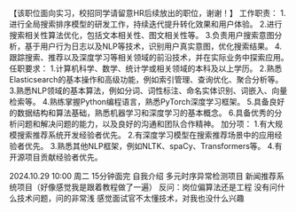 【该职位面向实习，校招同学请留意HR后续放出的职位，谢谢！】
工作职责：
1.进行全局搜索排序模型的研发工作，持续迭代提升转化效果和用户体验。
2.进行搜索相关性算法优化，包括文本相关性、图文相关性等。
3.负责用户搜索意图分析，基于用户行为日志以及NLP等技术，识别用户真实意图，优化搜索结果。
4.跟踪搜索、推荐以及深度学习等相关领域的前沿技术，并在实际业务中探索应用。
任职要求：
1.计算机科学、数学、统计学或相关领域的本科及以上学历。
2.熟悉Elasticsearch的基本操作和高级功能，例如索引管理、查询优化、聚合分析等。
3.熟悉NLP领域的基本算法，例如分词、词性标注、命名实体识别、词嵌入、向量检索等。
4.熟练掌握Python编程语言，熟悉PyTorch深度学习框架。
5.具备良好的数据结构和算法基础，熟悉机器学习和深度学习的基本概念。
6.具备优秀的分析问题和解决问题的能力，以及良好的沟通和团队合作精神。
加分项：
1.有大规模搜索推荐系统开发经验者优先。
2.有深度学习模型在搜索推荐场景中的应用经验者优先。
3.熟悉其他NLP框架，例如NLTK、spaCy、Transformers等。
4.有开源项目贡献经验者优先。

2024.10.29 10:00 周二
15分钟面完
自我介绍
多元时序异常检测项目
新闻推荐系统项目（好像感觉我是跟着教程做了一遍）
反问：岗位偏算法还是工程
没有问什么技术问题，问的非常浅
感觉面试官不太懂技术，对我也没什么兴趣